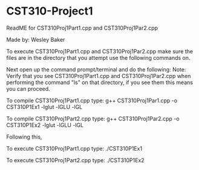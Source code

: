 # CST310-Project1

ReadME for CST310Proj1Part1.cpp and CST310Proj1Par2.cpp

Made by: Wesley Baker

To execute CST310Proj1Part1.cpp and CST310Proj1Par2.cpp make sure the files are in the directory that you attempt use the following commands on.

Next open up the command prompt/terminal and do the following: 
Note: Verify that you see CST310Proj1Part1.cpp and CST310Proj1Par2.cpp when performing the command "ls" on that directory, if you see them this means you can proceed.

To compile CST310Proj1Part1.cpp type: g++ CST310Proj1Par1.cpp -o CST310P1Ex1 -lglut -lGLU -lGL

To compile CST310Proj1Part2.cpp type: g++ CST310Proj1Par2.cpp -o CST310P1Ex2 -lglut -lGLU -lGL

Following this, 

To execute CST310Proj1Part1.cpp type: ./CST310P1Ex1

To execute CST310Proj1Part2.cpp type: ./CST310P1Ex2
